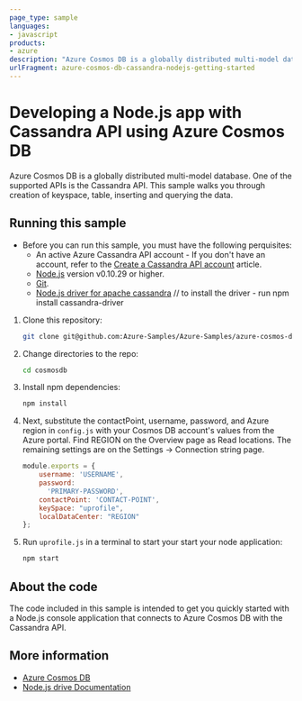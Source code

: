 ```yaml
---
page_type: sample
languages:
- javascript
products:
- azure
description: "Azure Cosmos DB is a globally distributed multi-model database. One of the supported APIs is the Cassandra API."
urlFragment: azure-cosmos-db-cassandra-nodejs-getting-started
---
```


# Developing a Node.js app with Cassandra API using Azure Cosmos DB
Azure Cosmos DB is a globally distributed multi-model database. One of the supported APIs is the Cassandra API. This sample walks you through creation of keyspace, table, inserting and querying the data.


## Running this sample
* Before you can run this sample, you must have the following perquisites:
	* An active Azure Cassandra API account - If you don't have an account, refer to the [Create a Cassandra API account](https://docs.microsoft.com/en-us/azure/cosmos-db/create-cassandra-nodejs) article.
	* [Node.js](https://nodejs.org/en/) version v0.10.29 or higher.
	* [Git](http://git-scm.com/).
  * [Node.js driver for apache cassandra](https://github.com/datastax/nodejs-driver) // to install the driver - run npm install cassandra-driver 


1. Clone this repository:

    ```bash
	git clone git@github.com:Azure-Samples/Azure-Samples/azure-cosmos-db-cassandra-node-getting-started.git cosmosdb
    ```

1. Change directories to the repo:

    ```bash
    cd cosmosdb
    ```

1. Install npm dependencies:

    ```bash
    npm install
    ```

1. Next, substitute the contactPoint, username, password, and Azure region in `config.js` with your Cosmos DB account's values from the Azure portal. Find REGION on the Overview page as Read locations. The remaining settings are on the Settings -> Connection string page. 

    ```javascript
    module.exports = {
        username: 'USERNAME',
        password:
          'PRIMARY-PASSWORD',
        contactPoint: 'CONTACT-POINT',
        keySpace: "uprofile",
        localDataCenter: "REGION"
    };
    ```

1. Run `uprofile.js` in a terminal to start your start your node application:

    ```bash
	npm start
	```

## About the code
The code included in this sample is intended to get you quickly started with a Node.js console application that connects to Azure Cosmos DB with the Cassandra API. 

## More information

- [Azure Cosmos DB](https://docs.microsoft.com/azure/cosmos-db/introduction)
- [Node.js drive Documentation](https://github.com/datastax/nodejs-driver)
